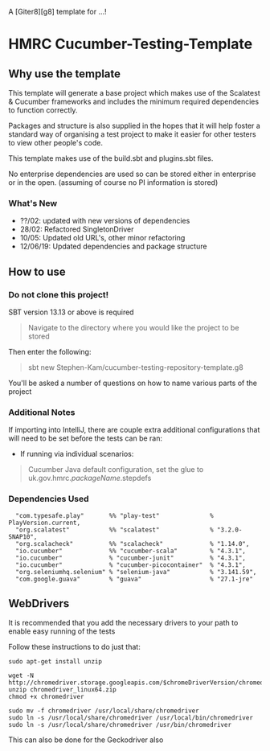 A [Giter8][g8] template for ...!

# HMRC Cucumber-Testing-Template


## Why use the template

This template will generate a base project which makes use of the Scalatest & Cucumber frameworks
and includes the minimum required dependencies to function correctly.

Packages and structure is also supplied in the hopes that it will help foster a standard way of organising a test project
to make it easier for other testers to view other people's code.

This template makes use of the build.sbt and plugins.sbt files.

No enterprise dependencies are used so can be stored either in enterprise or in the open. (assuming of course no PI information is stored)

### What's New

- ??/02: updated with new versions of dependencies
- 28/02: Refactored SingletonDriver
- 10/05: Updated old URL's, other minor refactoring
- 12/06/19: Updated dependencies and package structure

## How to use

### Do not clone this project!

SBT version 13.13 or above is required

>Navigate to the directory where you would like the project to be stored

Then enter the following:

>sbt new Stephen-Kam/cucumber-testing-repository-template.g8

You'll be asked a number of questions on how to name various parts of the project

### Additional Notes

If importing into IntelliJ, there are couple extra additional configurations that will need to be set before the tests can be ran:

- If running via individual scenarios:

>Cucumber Java default configuration, set the glue to uk.gov.hmrc.$packageName$.stepdefs

### Dependencies Used

      "com.typesafe.play"       %% "play-test"              % PlayVersion.current,
      "org.scalatest"           %% "scalatest"              % "3.2.0-SNAP10",
      "org.scalacheck"          %% "scalacheck"             % "1.14.0",
      "io.cucumber"             %% "cucumber-scala"         % "4.3.1",
      "io.cucumber"             % "cucumber-junit"          % "4.3.1",
      "io.cucumber"             % "cucumber-picocontainer"  % "4.3.1",
      "org.seleniumhq.selenium" % "selenium-java"           % "3.141.59",
      "com.google.guava"        % "guava"                   % "27.1-jre"

## WebDrivers

It is recommended that you add the necessary drivers to your path to enable easy running of the tests

Follow these instructions to do just that:

    sudo apt-get install unzip
    
    wget -N http://chromedriver.storage.googleapis.com/$chromeDriverVersion/chromedriver_linux64.zip
    unzip chromedriver_linux64.zip
    chmod +x chromedriver
    
    sudo mv -f chromedriver /usr/local/share/chromedriver
    sudo ln -s /usr/local/share/chromedriver /usr/local/bin/chromedriver
    sudo ln -s /usr/local/share/chromedriver /usr/bin/chromedriver

This can also be done for the Geckodriver also